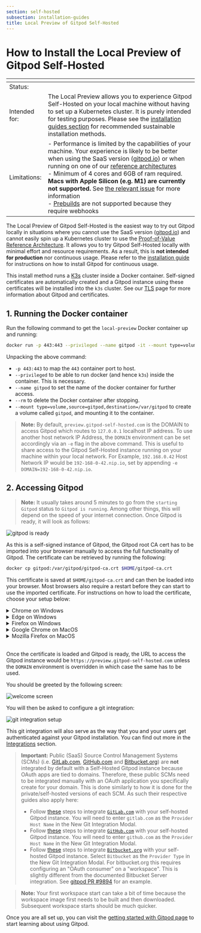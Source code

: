 ```yaml
---
section: self-hosted
subsection: installation-guides
title: Local Preview of Gitpod Self-Hosted
---
```


<script context="module">
  export const prerender = true;
</script>

<script lang="ts">

  import BigPill from "$lib/components/big-pill.svelte";
  import Tooltip from "$lib/components/tooltip.svelte";
</script>

# How to Install the Local Preview of Gitpod Self-Hosted

| <!-- Our markdown parser does not support tables without a header --> | <!-- -->                                                                                                                                                                                                                                                                                                                                                                                                                                                                                                                                                        |
| --------------------------------------------------------------------- | --------------------------------------------------------------------------------------------------------------------------------------------------------------------------------------------------------------------------------------------------------------------------------------------------------------------------------------------------------------------------------------------------------------------------------------------------------------------------------------------------------------------------------------------------------------- |
| Status:                                                               | <BigPill text="beta" class="ml-1.5" />                                                                                                                                                                                                                                                                                                                                                                                                                                                                                                                          |
| Intended for:                                                         | The Local Preview allows you to experience Gitpod Self-Hosted on your local machine without having to set up a Kubernetes cluster. It is purely intended for testing purposes. Please see the [installation guides section](./installation-guides) for recommended sustainable installation methods. <!-- To Do : replace link to getting started with reference architectures once these are fully ready-->                                                                                                                                                    |
| Limitations:                                                          | - Performance is limited by the capabilities of your machine. Your experience is likely to be better when using the SaaS version ([gitpod.io](../getting-started)) or when running on one of our [reference architectures](./reference-architecture) <br /> - Minimum of 4 cores and 6GB of ram required. **Macs with Apple Silicon (e.g. M1) are currently not supported.** See [the relevant issue](https://github.com/gitpod-io/gitpod/issues/11309) for more information <br /> - [Prebuilds](../prebuilds) are not supported because they require webhooks |

The Local Preview of Gitpod Self-Hosted is the easiest way to try out Gitpod locally in situations where you cannot use the SaaS version ([gitpod.io](../getting-started)) and cannot easily spin up a Kubernetes cluster to use the [Proof-of-Value Reference Architecture](./reference-architecture/proof-of-value). It allows you to try Gitpod Self-Hosted locally with minimal effort and resource requirements. As a result, this is **not intended for production** nor continuous usage. Please refer to the [installation guide](./installing-gitpod) for instructions on how to install Gitpod for continuous usage. <!-- To Do : replace link to getting started with reference architectures once these are fully ready-->

This install method runs a [K3s](https://k3s.io/) cluster inside a Docker container. Self-signed certificates are automatically created and a Gitpod instance using these certificates will be installed into the `k3s` cluster. See our [TLS](./advanced/tls) page for more information about Gitpod and certificates.

## 1. Running the Docker container

Run the following command to get the `local-preview` Docker container up and running:

```bash
docker run -p 443:443 --privileged --name gitpod -it --mount type=volume,source=gitpod,destination=/var/gitpod eu.gcr.io/gitpod-core-dev/build/local-preview
```

Unpacking the above command:

- `-p 443:443` to map the `443` container port to host.
- `--privileged` to be able to run docker (and hence `k3s`) inside the container. This is necessary.
- `--name gitpod` to set the name of the docker container for further access.
- `--rm` to delete the Docker container after stopping.
- `--mount type=volume,source=gitpod,destination=/var/gitpod` to create a volume called `gitpod`, and mounting it to the container.

> **Note:** By default, `preview.gitpod-self-hosted.com` is the DOMAIN to access Gitpod which routes to `127.0.0.1` localhost IP address. To use another host network IP Address, the `DOMAIN` environment can be set accordingly via an `-e` flag in the above command. This is useful to share access to the Gitpod Self-Hosted instance running on your machine within your local network. For Example, `192.168.0.42` Host Network IP would be `192-168-0-42.nip.io`, set by appending `-e DOMAIN=192-168-0-42.nip.io`.

## 2. Accessing Gitpod

> **Note:** It usually takes around 5 minutes to go from the `starting Gitpod` status to `Gitpod is running`. Among other things, this will depend on the speed of your internet connection. Once Gitpod is ready, it will look as follows:

![gitpod is ready](/images/docs/self-hosted/local-preview-ready.png)

As this is a self-signed instance of Gitpod, the Gitpod root CA cert has to be imported into your browser manually to access the full functionality of Gitpod. The certificate can be retrieved by running the following:

```bash
docker cp gitpod:/var/gitpod/gitpod-ca.crt $HOME/gitpod-ca.crt
```

This certificate is saved at `$HOME/gitpod-ca.crt` and can then be loaded into your browser. Most browsers also require a restart before they can start to use the imported certificate. For instructions on how to load the certificate, choose your setup below:

<details>
  <summary  class="text-p-medium">Chrome on Windows</summary>

<div class="not-prose" style="position: relative; padding-bottom: 56.25%; height: 0;"><iframe src="https://www.loom.com/embed/1814061fbd9c4be7b18d8ae8919cabc6" frameborder="0" webkitallowfullscreen mozallowfullscreen allowfullscreen style="position: absolute; top: 0; left: 0; width: 100%; height: 100%;"></iframe></div>
</details>
<details>
  <summary  class="text-p-medium">Edge on Windows</summary>

<div class="not-prose" style="position: relative; padding-bottom: 56.25%; height: 0;"><iframe src="https://www.loom.com/embed/ee3051ac367140c3a2f60cd4e15a0192" frameborder="0" webkitallowfullscreen mozallowfullscreen allowfullscreen style="position: absolute; top: 0; left: 0; width: 100%; height: 100%;"></iframe></div>

</details>

<details>
  <summary  class="text-p-medium">Firefox on Windows</summary>

<div class="not-prose" style="position: relative; padding-bottom: 56.25%; height: 0;"><iframe src="https://www.loom.com/embed/513796d28a2647dba2cdd8f9312d4f98" frameborder="0" webkitallowfullscreen mozallowfullscreen allowfullscreen style="position: absolute; top: 0; left: 0; width: 100%; height: 100%;"></iframe></div>

</details>

<details>
  <summary  class="text-p-medium">Google Chrome on MacOS</summary>

<div class="not-prose" style="position: relative; padding-bottom: 56.25%; height: 0;"><iframe src="https://www.loom.com/embed/39e870e6f91c4f5bad1550f3647fed29" frameborder="0" webkitallowfullscreen mozallowfullscreen allowfullscreen style="position: absolute; top: 0; left: 0; width: 100%; height: 100%;"></iframe></div>

</details>

<details >
  <summary  class="text-p-medium">Mozilla Firefox on MacOS</summary>

<div class="not-prose" style="position: relative; padding-bottom: 56.25%; height: 0;"><iframe src="https://www.loom.com/embed/2ce25cf844744359ae2b14263d9c2fb0" frameborder="0" webkitallowfullscreen mozallowfullscreen allowfullscreen style="position: absolute; top: 0; left: 0; width: 100%; height: 100%;"></iframe></div>

</details>

<br/>

Once the certificate is loaded and Gitpod is ready, the URL to access the Gitpod instance would be `https://preview.gitpod-self-hosted.com` unless the `DOMAIN` environment is overridden in which case the same has to be used.

You should be greeted by the following screen:

![welcome screen](/images/docs/self-hosted/welcome-screen.png)

You will then be asked to configure a git integration:

![git integration setup](/images/docs/self-hosted/git-integration-setup.png)

This git integration will also serve as the way that you and your users get authenticated against your Gitpod installation. You can find out more in the [Integrations](../integrations) section.

> **Important:** Public (SaaS) Source Control Management Systems (SCMs) (i.e. [GitLab.com](http://Gitlab.com), [GitHub.com](http://github.com/) and [Bitbucket.org](http://Bitbucket.org)) are **not** integrated by default with a Self-Hosted Gitpod instance because OAuth apps are tied to domains. Therefore, these public SCMs need to be integrated manually with an OAuth application you specifically create for your domain. This is done similarly to how it is done for the private/self-hosted versions of each SCM. As such their respective guides also apply here:
>
> - Follow [these](../gitlab-integration#registering-a-self-hosted-gitlab-installation) steps to integrate [`GitLab.com`](https://gitlab.com/) with your self-hosted Gitpod instance. You will need to enter `gitlab.com` as the `Provider Host Name` in the New Git Integration Modal.
> - Follow [these](../github-enterprise-integration) steps to integrate [`GitHub.com`](http://github.com) with your self-hosted Gitpod instance. You will need to enter `github.com` as the `Provider Host Name` in the New Git Integration Modal.
> - Follow [these](../bitbucket-server-integration) steps to integrate [`Bitbucket.org`](https://bitbucket.org/) with your self-hosted Gitpod instance. Select `Bitbucket` as the `Provider Type` in the New Git Integration Modal. For bitbucket.org this requires configuring an "OAuth consumer" on a "workspace". This is slightly different from the documented Bitbucket Server integration. See [gitpod PR #9894](https://github.com/gitpod-io/gitpod/pull/9894#pullrequestreview-969013833) for an example.

> **Note:** Your first workspace start can take a bit of time because the workspace image first needs to be built and then downloaded. Subsequent workspace starts should be much quicker.

Once you are all set up, you can visit the [getting started with Gitpod page](../getting-started) to start learning about using Gitpod.

